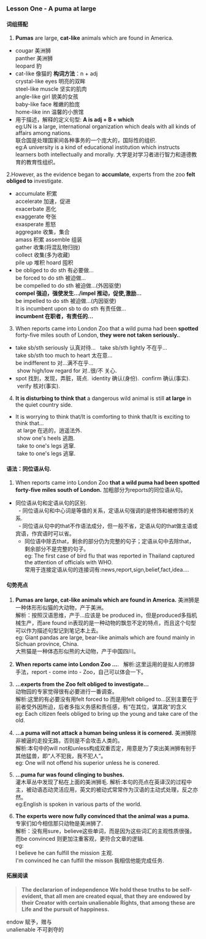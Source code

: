 ### Lesson One - A puma at large  


#### 词组搭配 

1. **Pumas** are large, **cat-like** animals which are found in America.  
- cougar 美洲狮  
  panther 美洲狮  
  leopard 豹
- cat-like 像猫的   **构词方法**：n + adj   
  crystal-like eyes 明亮的双眸  
  steel-like muscle 坚实的肌肉  
  angle-like girl  貌美的女孩  
  baby-like face 稚嫩的脸庞  
  home-like inn 温馨的小旅馆
- 用于描述，解释的定义句型: **A is adj + B + which**  
  eg:UN is a large, international organization which deals with all kinds of affairs among nations.  
  联合国是处理国家间各种事务的一个庞大的，国际性的组织.  
  eg:A university is a kind of educational institution which instructs learners both intellectually and morally.  大学是对学习者进行智力和道德教育的教育性组织。   

2.However, as the evidence began to **accumlate**, experts from the zoo **felt obliged to** investigate.  

-  accumulate  积累    
   accelerate 加速，促进    
   exacerbate 恶化  
   exaggerate 夸张  
   exasperate  惹怒  
   aggregate  收集，集合  
   amass 积累
   assemble 组装  
   gather 收集(将混乱物归拢)  
   collect 收集(多为收藏)    
   pile up 堆积  hoard 囤积    
- be obliged to do sth 有必要做...    
  be forced to do sth 被迫做...  
  be compelled to do sth 被迫做...(外因驱使)  
  **compel 强迫，强使发生.../impel 推动，促使,激励...**  
  be impelled to do sth 被迫做...(内因驱使)  
  It is incumbent upon sb to do sth 有责任做...  
  **incumbent 在职者，有责任的...**
3. When reports came into London Zoo that a wild puma had been **spotted** forty-five miles south of London, **they were not taken seriously.**. 
- take sb/sth seriously 认真对待...  
  take sb/sth lightly 不在乎...  
  take sb/sth too much to heart 太在意...  
  be indifferent to 对...满不在乎...  
  show high/low regard for 对..很/不 关心. 
- spot 找到，发现，弄脏，斑点. 
  identity 确认(身份). 
  confirm 确认(事实). 
  verify 核对(事实). 
  
4. **It is disturbing to think that** a dangerous wild animal is still **at large** in the quiet country side.
- It is worrying to think that/It is comforting to think that/It is exciting to think that...  
  at large 在逃的，逍遥法外.    
  show one's heels 逃跑.   
  take to one's legs 逃窜.   
  take to one's legs 逃窜. 

#### 语法：同位语从句.  
1. When reports came into London Zoo **that a wild puma had been spotted forty-five miles south of London.** 加粗部分为reports的同位语从句。    
- 同位语从句和定语从句的区别.     
   - 同位语从句和中心词是等值的关系，定语从句强调的是修饰和被修饰的关系.   
   - 同位语从句中的that不作语法成分，但一般不省，定语从句的that做主语或宾语，作宾语时可以省。    
   - 同位语中除去that，剩余的部分仍为完整的句子；定语从句中去除that，剩余部分不是完整的句子。      
  eg: The first case of bird flu that was reported in Thailand captured the attention of officials with WHO.      
  常用于连接定语从句的连接词有:news,report,sign,belief,fact,idea....       

#### 句势亮点  
1. **Pumas are large, cat-like animals which are found in America.**
美洲狮是一种体形形似猫的大动物，产于美洲。    
解析：按照汉语思维，产于...应该是 be produced in，但是produced多指机械生产，而are found in表现的是一种动物的飘忽不定的特点，而且这个句型可以作为描述句型记到笔记本上去。  
eg: Giant pandas are large, bear-like animals which are found mainly in Sichuan province, China.  
大熊猫是一种体态形似熊的大动物，产于中国四川。  

2. **When reports came into London Zoo ...**.   
解析:这里运用的是拟人的修辞手法，report - come into - Zoo，自己可以体会一下。  

3. **...experts from the Zoo felt obliged to investigate...**   
动物园的专家觉得很有必要进行一番调查。  
解析:这里的有必要没有用felt forced to 而是用felt obliged to...区别主要在于前者受外因所迫，后者多指义务感和责任感，有“在其位，谋其政”的含义  
eg: Each citizen feels obliged to bring up the young and take care of the old.

4. **...a puma will not attack a human being unless it is cornered.** 
美洲狮除非被逼的走投无路，否则是不会攻击人类的。  
解析:本句中的will not和unless构成双重否定，用意是为了突出美洲狮有别于其他猛兽，即“人不犯我，我不犯人”。  
eg: One will not offend his superior unless he is conered.  

5. **...puma fur was found clinging to bushes.**  
灌木草丛中发现了粘在上面的美洲狮毛.
解析:本句的亮点在英译汉的过程中主，被动语态动灵活应用，英文的被动式常常作为汉语的主动式处理，反之亦然。  
eg:English is spoken in various parts of the world.

6. **The experts were now fully convinced that the animal was a puma.**  
专家们如今相信那只动物是美洲狮了.  
解析：没有用sure，believe这些单词，而是因为这些词汇的主观性质很强，而be convinced 则更加注重客观，更符合文章的逻辑.  
eg:   
I believe he can fulfill the mission 主观.  
I'm convinced he can fulfill the misson 我相信他能完成任务.

#### 拓展阅读

> **The declararion of independence** 
> **We hold these truths to be self-evident, that all men are created equal, that they are endowed by their Creator with certain unalienable Rights, that among these are Life and the pursuit of happiness.** 

endow 赋予，赠与  
unalienable 不可剥夺的  



